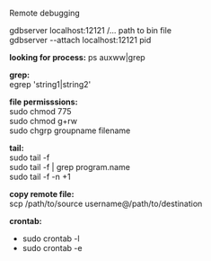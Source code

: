Remote debugging

gdbserver localhost:12121 /... path to bin file  
gdbserver --attach localhost:12121 pid

**looking for process:** ps auxww|grep <process name>

**grep:**  
egrep 'string1|string2'

**file permisssions:**  
sudo chmod 775 <file name>  
sudo chmod g+rw  
sudo chgrp groupname filename

**tail:**  
sudo tail -f <file name>  
sudo tail -f <file name> | grep program.name   
sudo tail -f -n +1

**copy remote file:**  
scp /path/to/source username@/path/to/destination

**crontab:**
* sudo crontab -l  
* sudo crontab -e
